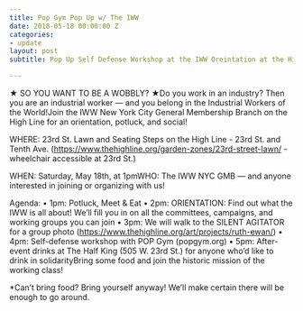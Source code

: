 ```yaml
---
title: Pop Gym Pop Up w/ The IWW
date: 2018-05-18 00:00:00 Z
categories:
- update
layout: post
subtitle: Pop Up Self Defense Workshop at the IWW Oreintation at the Highline!

---
```


★ SO YOU WANT TO BE A WOBBLY? ★Do you work in an industry? Then you are an industrial worker — and you belong in the Industrial Workers of the World!Join the IWW New York City General Membership Branch on the High Line for an orientation, potluck, and social!

WHERE: 23rd St. Lawn and Seating Steps on the High Line - 23rd St. and Tenth Ave. (https://www.thehighline.org/garden-zones/23rd-street-lawn/ - wheelchair accessible at 23rd St.)

WHEN: Saturday, May 18th, at 1pmWHO: The IWW NYC GMB — and anyone interested in joining or organizing with us!

Agenda:
• 1pm: Potluck, Meet & Eat
• 2pm: ORIENTATION: Find out what the IWW is all about! We’ll fill you in on all the committees, campaigns, and working groups you can join
• 3pm: We will walk to the SILENT AGITATOR for a group photo (https://www.thehighline.org/art/projects/ruth-ewan/)
• 4pm: Self-defense workshop with POP Gym (popgym.org)
• 5pm: After-event drinks at The Half King (505 W. 23rd St.) for anyone who’d like to drink in solidarityBring some food and join the historic mission of the working class!

*Can’t bring food? Bring yourself anyway! We’ll make certain there will be enough to go around.

